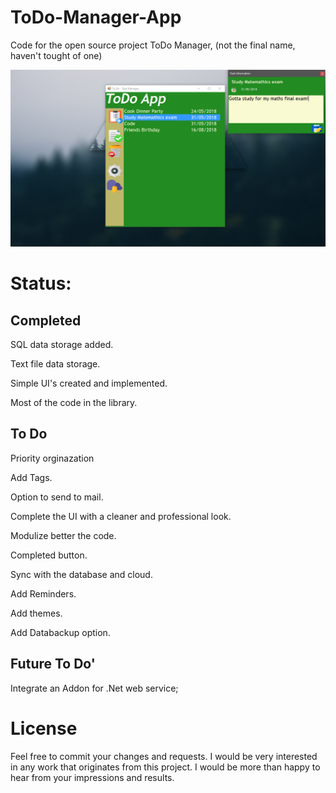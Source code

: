 # ToDo-Manager-App
Code for the open source project ToDo Manager, (not the final name, haven't tought of one) 

![UI](https://github.com/sikozonpc/ToDo-Manager-App/blob/master/FirstUI%20screenshot.png "Screenshot")


# Status: 


## Completed
SQL data storage added.

Text file data storage.

Simple UI's created and implemented.

Most of the code in the library.



## To Do

Priority orginazation

Add Tags.

Option to send to mail.

Complete the UI with a cleaner and professional look.

Modulize better the code.

Completed button.

Sync with the database and cloud.

Add Reminders.

Add themes.

Add Databackup option.


## Future To Do'
Integrate an Addon for .Net web service;


# License
Feel free to commit your changes and requests. I would be very interested in any work that originates from this project. I would be more than happy to hear from your impressions and results.



